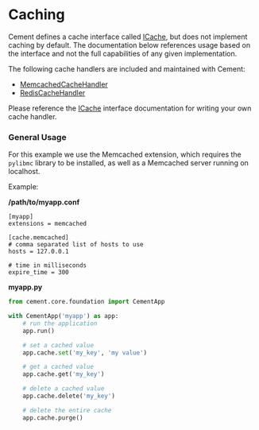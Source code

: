 # Caching

Cement defines a cache interface called [ICache](/%7B%7B%20version%20%7D%7D/api/core/cache.html#cement.core.cache.ICache), but does not implement caching by default. The documentation below references usage based on the interface and not the full capabilities of any given implementation.

The following cache handlers are included and maintained with Cement:

* [MemcachedCacheHandler](/%7B%7B%20version%20%7D%7D/api/ext/ext_memcached.html#cement.ext.ext_memcached.MemcachedCacheHandler)
* [RedisCacheHandler](/%7B%7B%20version%20%7D%7D/api/ext/ext_redis.html#cement.ext.ext_redis.RedisCacheHandler)

Please reference the [ICache](/%7B%7B%20version%20%7D%7D/api/core/cache.html#cement.core.cache.ICache) interface documentation for writing your own cache handler.

### General Usage

For this example we use the Memcached extension, which requires the `pylibmc` library to be installed, as well as a Memcached server running on localhost.

Example:

**/path/to/myapp.conf**

```text
[myapp]
extensions = memcached

[cache.memcached]
# comma separated list of hosts to use
hosts = 127.0.0.1

# time in milliseconds
expire_time = 300
```

**myapp.py**

```python
from cement.core.foundation import CementApp

with CementApp('myapp') as app:
    # run the application
    app.run()

    # set a cached value
    app.cache.set('my_key', 'my value')

    # get a cached value
    app.cache.get('my_key')

    # delete a cached value
    app.cache.delete('my_key')

    # delete the entire cache
    app.cache.purge()
```

